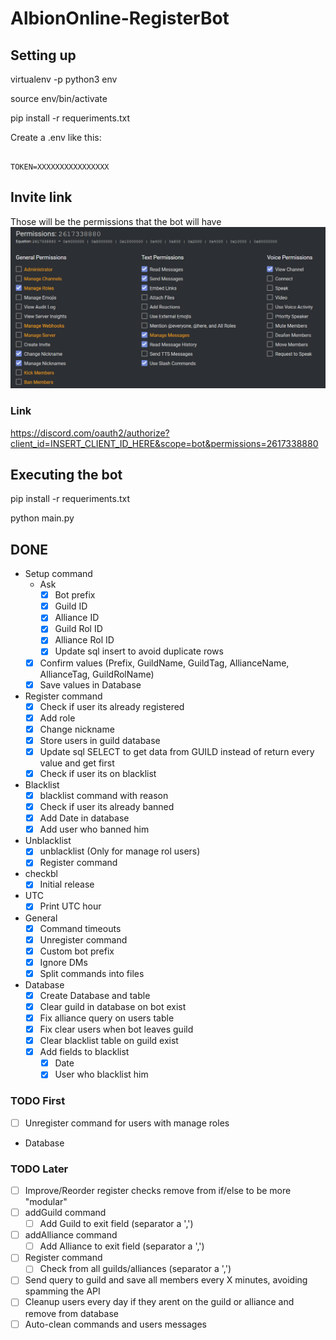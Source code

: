 # AlbionOnline-RegisterBot

## Setting up

virtualenv -p python3 env

source env/bin/activate

pip install -r requeriments.txt

Create a .env like this:

```env

TOKEN=XXXXXXXXXXXXXXXX

```

## Invite link

Those will be the permissions that the bot will have
![Permissions](./images/permissions_link.png)

### Link

<https://discord.com/oauth2/authorize?client_id=INSERT_CLIENT_ID_HERE&scope=bot&permissions=2617338880>

## Executing the bot

pip install -r requeriments.txt

python main.py

## DONE

- Setup command
  - Ask
    - [X] Bot prefix
    - [X] Guild ID
    - [X] Alliance ID
    - [X] Guild Rol ID
    - [X] Alliance Rol ID
    - [X] Update sql insert to avoid duplicate rows
  - [X] Confirm values (Prefix, GuildName, GuildTag, AllianceName, AllianceTag, GuildRolName)
  - [X] Save values in Database
- Register command
  - [X] Check if user its already registered
  - [X] Add role
  - [X] Change nickname
  - [X] Store users in guild database
  - [X] Update sql SELECT to get data from GUILD instead of return every value and get first
  - [X] Check if user its on blacklist
- Blacklist
  - [X] blacklist command with reason
  - [X] Check if user its already banned
  - [X] Add Date in database
  - [X] Add user who banned him
- Unblacklist
  - [X] unblacklist (Only for manage rol users)
  - [X] Register command
- checkbl
  - [X] Initial release
- UTC
  - [X] Print UTC hour
- General
  - [X] Command timeouts
  - [X] Unregister command
  - [X] Custom bot prefix
  - [X] Ignore DMs
  - [X] Split commands into files
- Database
  - [X] Create Database and table
  - [X] Clear guild in database on bot exist
  - [X] Fix alliance query on users table
  - [X] Fix clear users when bot leaves guild
  - [X] Clear blacklist table on guild exist
  - [X] Add fields to blacklist
    - [X] Date
    - [X] User who blacklist him

### TODO First

- [ ] Unregister command for users with manage roles

- Database


### TODO Later

- [ ] Improve/Reorder register checks remove from if/else to be more "modular"
- [ ] addGuild command
  - [ ] Add Guild to exit field (separator a ',')
- [ ] addAlliance command
  - [ ] Add Alliance to exit field (separator a ',')
- [ ] Register command
  - [ ] Check from all guilds/alliances (separator a ',')

- [ ] Send query to guild and save all members every X minutes, avoiding spamming the API
- [ ] Cleanup users every day if they arent on the guild or alliance and remove from database
- [ ] Auto-clean commands and users messages
